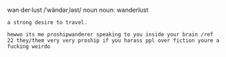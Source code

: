 wan·der·lust
/ˈwändərˌləst/
noun
noun: wanderlust

    a strong desire to travel.

    hewwo its me proshipwanderer speaking to you inside your brain /ref
    22 they/them very very proship if you harass ppl over fiction youre a fucking weirdo
